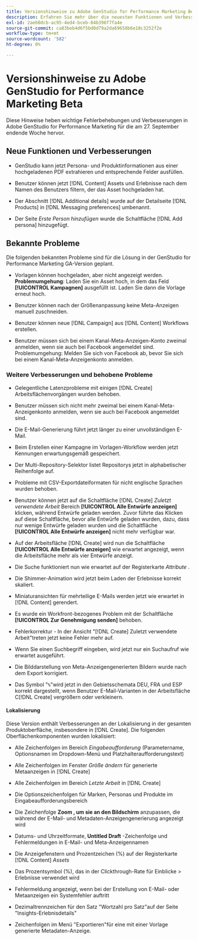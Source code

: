 ```yaml
---
title: Versionshinweise zu Adobe GenStudio for Performance Marketing Beta
description: Erfahren Sie mehr über die neuesten Funktionen und Verbesserungen von Adobe GenStudio for Performance Marketing.
exl-id: 2ae60dcb-ac95-4ed4-bceb-84b396f7fa4e
source-git-commit: ca83beb4d6f5bd0d79a2da69658b6e18c3252f2e
workflow-type: tm+mt
source-wordcount: '582'
ht-degree: 0%

---
```


# Versionshinweise zu Adobe GenStudio for Performance Marketing Beta

Diese Hinweise heben wichtige Fehlerbehebungen und Verbesserungen in Adobe GenStudio for Performance Marketing für die am 27. September endende Woche hervor.

## Neue Funktionen und Verbesserungen

* GenStudio kann jetzt Persona- und Produktinformationen aus einer hochgeladenen PDF extrahieren und entsprechende Felder ausfüllen. <!-- GS-3806 -->

* Benutzer können jetzt [!DNL Content] Assets und Erlebnisse nach dem Namen des Benutzers filtern, der das Asset hochgeladen hat. <!-- GS-1808 -->

* Der Abschnitt [!DNL Additional details] wurde auf der Detailseite [!DNL Products] in [!DNL Messaging preferences] umbenannt. <!-- GS-5133 5134 -->

* Der Seite _Erste Person hinzufügen_ wurde die Schaltfläche [!DNL Add persona] hinzugefügt. <!-- GS-5132 -->

## Bekannte Probleme

Die folgenden bekannten Probleme sind für die Lösung in der GenStudio for Performance Marketing GA-Version geplant.

* Vorlagen können hochgeladen, aber nicht angezeigt werden. **Problemumgehung**: Laden Sie ein Asset hoch, in dem das Feld **[!UICONTROL Kampagnen]** ausgefüllt ist. Laden Sie dann die Vorlage erneut hoch. <!-- GS-4815 5650-->

* Benutzer können nach der Größenanpassung keine Meta-Anzeigen manuell zuschneiden. <!-- GS-5871 -->

* Benutzer können neue [!DNL Campaign] aus [!DNL Content] Workflows erstellen. <!-- GS-5650 -->

* Benutzer müssen sich bei einem Kanal-Meta-Anzeigen-Konto zweimal anmelden, wenn sie auch bei Facebook angemeldet sind. Problemumgehung: Melden Sie sich von Facebook ab, bevor Sie sich bei einem Kanal-Meta-Anzeigenkonto anmelden. <!-- GS-3009 -->

### Weitere Verbesserungen und behobene Probleme

* Gelegentliche Latenzprobleme mit einigen [!DNL Create] Arbeitsflächenvorgängen wurden behoben. <!-- GS-5203 -->

* Benutzer müssen sich nicht mehr zweimal bei einem Kanal-Meta-Anzeigenkonto anmelden, wenn sie auch bei Facebook angemeldet sind. <!-- GS-4806 -->

* Die E-Mail-Generierung führt jetzt länger zu einer unvollständigen E-Mail. <!-- GS-5209 -->

* Beim Erstellen einer Kampagne im Vorlagen-Workflow werden jetzt Kennungen erwartungsgemäß gespeichert.  <!-- GS-4923 -->

* Der Multi-Repository-Selektor listet Repositorys jetzt in alphabetischer Reihenfolge auf. <!-- GS-5553 -->

* Probleme mit CSV-Exportdateiformaten für nicht englische Sprachen wurden behoben. <!-- GS-5141 -->

* Benutzer können jetzt auf die Schaltfläche [!DNL Create] _Zuletzt verwendete Arbeit_ Bereich **[!UICONTROL Alle Entwürfe anzeigen]** klicken, während Entwürfe geladen werden. Zuvor führte das Klicken auf diese Schaltfläche, bevor alle Entwürfe geladen wurden, dazu, dass nur wenige Entwürfe geladen wurden und die Schaltfläche **[!UICONTROL Alle Entwürfe anzeigen]** nicht mehr verfügbar war. <!-- GS-3938 -->

* Auf der Arbeitsfläche [!DNL Create] wird nun die Schaltfläche **[!UICONTROL Alle Entwürfe anzeigen]** wie erwartet angezeigt, wenn die Arbeitsfläche mehr als vier Entwürfe anzeigt. <!-- GS-5588 -->

* Die Suche funktioniert nun wie erwartet auf der Registerkarte _Attribute_ . <!-- GS-5658 -->

* Die Shimmer-Animation wird jetzt beim Laden der Erlebnisse korrekt skaliert. <!-- GS-5574 -->

* Miniaturansichten für mehrteilige E-Mails werden jetzt wie erwartet in [!DNL Content] <!-- GS-5258 --> gerendert.

* Es wurde ein Workfront-bezogenes Problem mit der Schaltfläche **[!UICONTROL Zur Genehmigung senden]** behoben. <!-- GS-5847 -->

* Fehlerkorrektur - In der Ansicht &quot;[!DNL Create] Zuletzt verwendete Arbeit&quot;treten jetzt keine Fehler mehr auf. <!-- GS-5589 -->

* Wenn Sie einen Suchbegriff eingeben, wird jetzt nur ein Suchaufruf wie erwartet ausgeführt.  <!-- GS-2999 -->

* Die Bilddarstellung von Meta-Anzeigengenerierten Bildern wurde nach dem Export korrigiert. <!-- GS-5749 -->

* Das Symbol &quot;`%`&quot;wird jetzt in den Gebietsschemata DEU, FRA und ESP korrekt dargestellt, wenn Benutzer E-Mail-Varianten in der Arbeitsfläche C[!DNL Create] vergrößern oder verkleinern. <!-- GS-5007 -->


#### Lokalisierung

Diese Version enthält Verbesserungen an der Lokalisierung in der gesamten Produktoberfläche, insbesondere in [!DNL Create]. Die folgenden Oberflächenkomponenten wurden lokalisiert: <!-- GS-5295 -->

* Alle Zeichenfolgen im Bereich _Eingabeaufforderung_ (Parametername, Optionsnamen im Dropdown-Menü und Platzhalteraufforderungstext) <!-- GS-5027 -->

* Alle Zeichenfolgen im Fenster _Größe ändern_ für generierte Metaanzeigen in [!DNL Create] <!-- GS-5035 -->

* Alle Zeichenfolgen im Bereich _Letzte Arbeit_ in [!DNL Create] <!-- GS-5037 -->

* Die Optionszeichenfolgen für Marken, Personas und Produkte im Eingabeaufforderungsbereich <!-- GS-5293 -->

* Die Zeichenfolge **Zoom , um sie an den Bildschirm** anzupassen, die während der E-Mail- und Metadaten-Anzeigengenerierung angezeigt wird <!-- GS-5063 -->

* Datums- und Uhrzeitformate, **Untitled Draft** -Zeichenfolge und Fehlermeldungen in E-Mail- und Meta-Anzeigennamen <!-- GS-5023 5022 5048-->

* Die Anzeigefenstern und Prozentzeichen (%) <!-- GS-4983 4984--> auf der Registerkarte [!DNL Content] _Assets_

* Das Prozentsymbol (%), das in der Clickthrough-Rate für Einblicke > Erlebnisse verwendet wird <!-- GS-4279 -->

* Fehlermeldung angezeigt, wenn bei der Erstellung von E-Mail- oder Metaanzeigen ein Systemfehler auftritt<!-- GS-5061 -->

* Dezimaltrennzeichen für den Satz &quot;Wortzahl pro Satz&quot;auf der Seite &quot;Insights-Erlebnisdetails&quot;<!-- GS-4986 -->

* Zeichenfolgen im Menü &quot;Exportieren&quot;für eine mit einer Vorlage generierte Metadaten-Anzeige. <!-- GS-5031 -->

